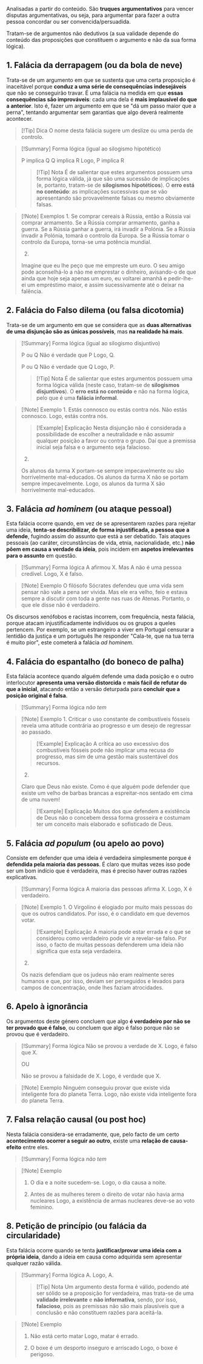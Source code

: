 Analisadas a partir do conteúdo. São **truques argumentativos** para vencer disputas argumentativas, ou seja, para argumentar para fazer a outra pessoa concordar ou ser convencida/persuadida.

Tratam-se de argumentos não dedutivos (a sua validade depende do conteúdo das proposições que constituem o argumento e não da sua forma lógica).
## 1. Falácia da derrapagem (ou da bola de neve)
Trata-se de um argumento em que se sustenta que uma certa proposição é inaceitável porque **conduz a uma série de consequências indesejáveis** que não se conseguirão travar.
É uma falácia na medida em que **essas consequências são improváveis**: cada uma dela é **mais implausível do que a anterior**.
Isto é, fazer um argumento em que se "dá um passo maior que a perna", tentando argumentar sem garantias que algo deverá realmente acontecer.

>[!Tip] Dica
>O nome desta falácia sugere um deslize ou uma perda de controlo.

>[!Summary] Forma lógica
>(igual ao silogismo hipotético)
>
>P implica Q
>Q implica R
>Logo, P implica R
>>[!Tip] Nota
>É de salientar que estes argumentos possuem uma forma lógica válida, já que são uma sucessão de implicações (e, portanto, tratam-se de **silogismos hipotéticos**).
>O **erro está no conteúdo**: as implicações sucessivas que se vão apresentando são provavelmente falsas ou mesmo obviamente falsas.

>[!Note] Exemplos
>1. 
>Se comprar cereais à Rússia, então a Rússia vai comprar armamento.
>Se a Rússia comprar armamento, ganha a guerra.
>Se a Rússia ganhar a guerra, irá invadir a Polónia.
>Se a Rússia invadir a Polónia, tomará o controlo da Europa.
>Se a Rússia tomar o controlo da Europa, torna-se uma potência mundial.
>
>
>2.
>Imagine que eu lhe peço que me empreste um euro. O seu amigo pode aconselhá-lo a não me emprestar o dinheiro, avisando-o de que ainda que hoje seja apenas um euro, eu voltarei amanhã e pedir-lhe-ei um empréstimo maior, e assim sucessivamente até o deixar na falência.
## 2. Falácia do Falso dilema (ou falsa dicotomia)
Trata-se de um argumento em que se considera que as **duas alternativas de uma disjunção são as únicas possíveis**, mas **na realidade há mais**.

>[!Summary] Forma lógica
>(igual ao silogismo disjuntivo)
>
>P ou Q
>Não é verdade que P
>Logo, Q.
>
>P ou Q
>Não é verdade que Q
>Logo, P.
>>[!Tip] Nota
>É de salientar que estes argumentos possuem uma forma lógica válida (neste caso, tratam-se de **silogismos disjuntivos**).
>O **erro está no conteúdo** e não na forma lógica, pelo que é uma **falácia informal**.

>[!Note] Exemplo
>1.
>Estás connosco ou estás contra nós.
>Não estás connosco.
>Logo, estás contra nós.
>>[!Example] Explicação
>>Nesta disjunção não é considerada a possibilidade de escolher a neutralidade e não assumir qualquer posição a favor ou contra o grupo. Daí que a premissa inicial seja falsa e o argumento seja falacioso.
>
>2.
>Os alunos da turma X portam-se sempre impecavelmente ou são horrivelmente mal-educados.
>Os alunos da turma X não se portam sempre impecavelmente.
>Logo, os alunos da turma X são horrivelmente mal-educados.

## 3. Falácia *ad hominem* (ou ataque pessoal)
Esta falácia ocorre quando, em vez de se apresentarem razões para rejeitar uma ideia, **tenta-se describilizar, de forma injustificada, a pessoa que a defende**, fugindo assim do assunto que está a ser debatido.
Tais ataques pessoais (ao caráter, circunstâncias de vida, etnia, nacionalidade, etc.) **não põem em causa a verdade da ideia**, pois incidem em **aspetos irrelevantes para o assunto** em questão.

>[!Summary] Forma lógica
>A afirmou X.
>Mas A não é uma pessoa credível.
>Logo, X é falso.

>[!Note] Exemplo
>O filósofo Sócrates defendeu que uma vida sem pensar não vale a pena ser vivida. Mas ele era velho, feio e estava sempre a discutir com toda a gente nas ruas de Atenas. Portanto, o que ele disse não é verdadeiro.

Os discursos xenófobos e racistas incorrem, com frequência, nesta falácia, porque atacam injustificadamente indivíduos ou os grupos a queles pertencem. Por exemplo, se um estrangeiro a viver em Portugal censurar a lentidão da justiça e um português lhe responder "Cala-te, que na tua terra é muito pior", este cometerá a falácia *ad hominem*.

## 4. Falácia do espantalho (do boneco de palha)
Esta falácia acontece quando alguém defende uma dada posição e o outro interlocutor **apresenta uma versão distorcida** e **mais fácil de refutar do que a inicial**, atacando então a versão deturpada para **concluir que a posição original é falsa**. 

>[!Summary] Forma lógica
>*não tem*

>[!Note] Exemplo
>1.
>Criticar o uso constante de combustíveis fósseis revela uma atitude contrária ao progresso e um desejo de regressar ao passado.
>>[!Example] Explicação
>>A crítica ao uso excessivo dos combustíveis fósseis pode não implicar uma recusa do progresso, mas sim de uma gestão mais sustentável dos recursos.
>
>2.
>Claro que Deus não existe. Como é que alguém pode defender que existe um velho de barbas brancas a espreitar-nos sentado em cima de uma nuvem!
>>[!Example] Explicação
>>Muitos dos que defendem a existência de Deus não o concebem dessa forma grosseira e costumam ter um conceito mais elaborado e sofisticado de Deus.

## 5. Falácia *ad populum* (ou apelo ao povo)
Consiste em defender que uma ideia é verdadeira simplesmente porque é **defendida pela maioria das pessoas**. É claro que muitas vezes isso pode ser um bom indício que é verdadeira, mas é preciso haver outras razões explicativas.

>[!Summary] Forma lógica
>A maioria das pessoas afirma X.
>Logo, X é verdadeiro.

>[!Note] Exemplo
>1.
>O Virgolino é elogiado por muito mais pessoas do que os outros candidatos.
>Por isso, é o candidato em que devemos votar.
>>[!Example] Explicação
>>A maioria pode estar errada e o que se considerou como verdadeiro pode vir a revelar-se falso. Por isso, o facto de muitas pessoas defenderem uma ideia não significa que esta seja verdadeira.
>
>2.
>Os nazis defendiam que os judeus não eram realmente seres humanos e que, por isso, deviam ser perseguidos e levados para campos de concentração, onde lhes faziam atrocidades.

## 6. Apelo à ignorância
Os argumentos deste género concluem que algo **é verdadeiro por não se ter provado que é falso**, ou concluem que algo é falso porque não se provou que é verdadeiro.

>[!Summary] Forma lógica
>Não se provou a verdade de X.
>Logo, é falso que X.
>
>OU
>
>Não se provou a falsidade de X.
>Logo, é verdade que X.

>[!Note] Exemplo
>Ninguém conseguiu provar que existe vida inteligente fora do planeta Terra.
>Logo, não existe vida inteligente fora do planeta Terra.

## 7. Falsa relação causal (ou post hoc)
Nesta falácia considera-se erradamente, que, pelo facto de um certo **acontecimento ocorrer a seguir ao outro**, existe uma **relação de causa-efeito** entre eles.
>[!Summary] Forma lógica
>*não tem*

>[!Note] Exemplo
>1. O dia e a noite sucedem-se.
>Logo, o dia causa a noite.
>
>2. Antes de as mulheres terem o direito de votar não havia arma nucleares
>Logo, a existência de armas nucleares deve-se ao voto feminino.

## 8. Petição de princípio (ou falácia da circularidade)
Esta falácia ocorre quando se tenta **justificar/provar uma ideia com a própria ideia**, dando a ideia em causa como adquirida sem apresentar qualquer razão válida.

>[!Summary] Forma lógica
>A.
>Logo, A.
>>[!Tip] Nota
>>Um argumento desta forma é válido, podendo até ser sólido se a proposição for verdadeira, mas trata-se de uma **validade irrelevante** e **não informativa**, sendo, por isso, **falacioso**, pois as premissas não são mais plausíveis que a conclusão e não constituem razões para aceitá-la.

>[!Note] Exemplo
>1. Não está certo matar
>Logo, matar é errado.
>
>2. O boxe é um desporto inseguro e arriscado
>Logo, o boxe é perigoso.